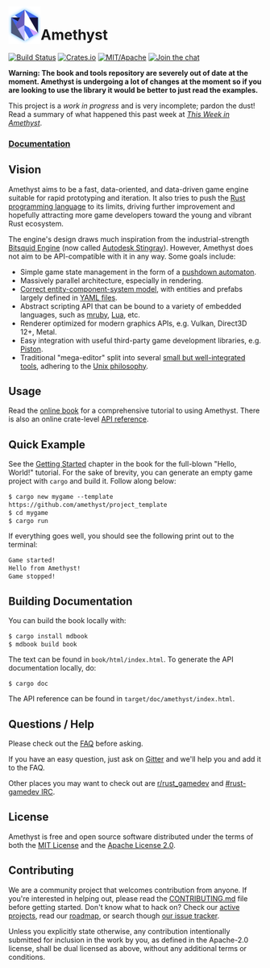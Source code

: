 <img align="left" width="64px" src="book/images/amethyst_thumb.png" />

# Amethyst

[![Build Status][s1]][tc] [![Crates.io][s2]][ci] [![MIT/Apache][s3]][li] [![Join the chat][s4]][gc]

[s1]: https://travis-ci.org/amethyst/amethyst.svg?branch=master
[s2]: https://img.shields.io/crates/v/amethyst.svg
[s3]: https://img.shields.io/badge/license-MIT%2FApache-blue.svg
[s4]: https://badges.gitter.im/amethyst/general.svg

[tc]: https://travis-ci.org/amethyst/amethyst/
[ci]: https://crates.io/crates/amethyst/
[li]: COPYING
[gc]: https://gitter.im/orgs/amethyst/rooms

**Warning: The book and tools repository are severely out of date at the moment. Amethyst is undergoing a lot of changes at the moment so if you are looking to use the library it would be better to just read the examples.**

This project is a *work in progress* and is very incomplete; pardon the dust!
Read a summary of what happened this past week at [*This Week in Amethyst*][tw].

[tw]: https://www.amethyst.rs/

### [Documentation][ar]

[ar]: https://www.amethyst.rs/doc/

## Vision

Amethyst aims to be a fast, data-oriented, and data-driven game engine suitable
for rapid prototyping and iteration. It also tries to push the
[Rust programming language][rs] to its limits, driving further improvement and
hopefully attracting more game developers toward the young and vibrant Rust
ecosystem.

[rs]: https://www.rust-lang.org/

The engine's design draws much inspiration from the industrial-strength
[Bitsquid Engine][bs] (now called [Autodesk Stingray][sr]). However, Amethyst
does not aim to be API-compatible with it in any way. Some goals include:

[bs]: http://twvideo01.ubm-us.net/o1/vault/gdc2012/slides/Programming%20Track/Persson_Tobias_Flexible_Rendering.pdf.pdf
[sr]: http://stingrayengine.com/

* Simple game state management in the form of a [pushdown automaton][pa].
* Massively parallel architecture, especially in rendering.
* [Correct entity-component-system model][em], with entities and prefabs largely
  defined in [YAML files][ya].
* Abstract scripting API that can be bound to a variety of embedded languages,
  such as [mruby][mr], [Lua][lu], etc.
* Renderer optimized for modern graphics APIs, e.g. Vulkan, Direct3D 12+, Metal.
* Easy integration with useful third-party game development libraries, e.g.
  [Piston][pi].
* Traditional "mega-editor" split into several
  [small but well-integrated tools][at], adhering to the [Unix philosophy][up].

[pa]: http://gameprogrammingpatterns.com/state.html#pushdown-automata
[em]: http://shaneenishry.com/blog/2014/12/27/misconceptions-of-component-based-entity-systems/
[ya]: http://www.yaml.org/
[mr]: http://mruby.org/
[lu]: http://www.lua.org/
[pi]: http://www.piston.rs/
[at]: https://github.com/amethyst/tools
[up]: https://en.wikipedia.org/wiki/Unix_philosophy

## Usage

Read the [online book][bk] for a comprehensive tutorial to using Amethyst. There
is also an online crate-level [API reference][ar].

[bk]: https://www.amethyst.rs/book/

## Quick Example

See the [Getting Started][gs] chapter in the book for the full-blown "Hello,
World!" tutorial. For the sake of brevity, you can generate an empty game
project with `cargo` and build it. Follow along below:

[gs]: https://www.amethyst.rs/book/getting_started.html

```
$ cargo new mygame --template https://github.com/amethyst/project_template
$ cd mygame
$ cargo run
```

If everything goes well, you should see the following print out to the terminal:

```
Game started!
Hello from Amethyst!
Game stopped!
```

## Building Documentation

You can build the book locally with:

```
$ cargo install mdbook
$ mdbook build book
```

The text can be found in `book/html/index.html`. To generate the API
documentation locally, do:

```
$ cargo doc
```

The API reference can be found in `target/doc/amethyst/index.html`.


## Questions / Help

Please check out the [FAQ][faq] before asking.

If you have an easy question, just ask on [Gitter][gt] and we'll help you and add it to the FAQ.

Other places you may want to check out are [r/rust_gamedev][rg] and [#rust-gamedev IRC][irc].

[faq]: https://github.com/amethyst/amethyst/wiki/Frequently-Asked-Questions
[gt]: https://gitter.im/amethyst/general
[rg]: https://www.reddit.com/r/rust_gamedev/
[irc]: https://botbot.me/mozilla/rust-gamedev/

## License

Amethyst is free and open source software distributed under the terms of both
the [MIT License][lm] and the [Apache License 2.0][la].

[lm]: LICENSE-MIT
[la]: LICENSE-APACHE

## Contributing

We are a community project that welcomes contribution from anyone. If you're
interested in helping out, please read the [CONTRIBUTING.md][cm] file before
getting started. Don't know what to hack on? Check our [active projects][pr],
read our [roadmap][rm], or search though [our issue tracker][it].

[cm]: CONTRIBUTING.md
[pr]: https://github.com/amethyst/amethyst/projects
[rm]: https://github.com/amethyst/amethyst/wiki/Roadmap
[it]: https://github.com/amethyst/amethyst/issues

Unless you explicitly state otherwise, any contribution intentionally submitted
for inclusion in the work by you, as defined in the Apache-2.0 license, shall be
dual licensed as above, without any additional terms or conditions.
